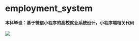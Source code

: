 # employment_system
#### 本科毕设：基于微信小程序的高校就业系统设计，小程序端相关代码

![](https://tva1.sinaimg.cn/large/e6c9d24egy1gzjsvhm51tj21nu0lytde.jpg)

